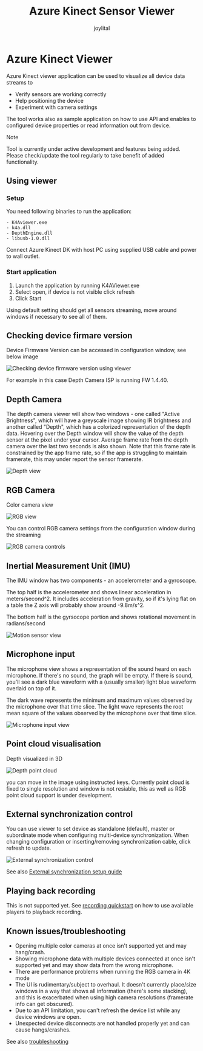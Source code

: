 ﻿---title: Azure Kinect Sensor Viewerdescription: Kinect for Azure sensor data stream viewer homepageauthor: joylitalms.author: joylitalms.date: 12/8/2018keywords: Kinect, sensor, viewer, visualization, depth, rgb, color, imu, audio, microphone, point cloud---# Azure Kinect ViewerAzure Kinect viewer application can be used to visualize all device data streams to* Verify sensors are working correctly* Help positioning the device* Experiment with camera settingsThe tool works also as sample application on how to use API and enables to configured device properties or read information out from device.>[!NOTE]>Tool is currently under active development and features being added. Please check/update the tool regularly to take benefit of added functionality.## Using viewer### SetupYou need following binaries to run the application:```- K4Aviewer.exe - k4a.dll - DepthEngine.dll - libusb-1.0.dll```Connect Azure Kinect DK with host PC using supplied USB cable and power to wall outlet.### Start application1. Launch the application by running K4AViewer.exe2. Select open, if device is not visible click refresh 3. Click Start Using default setting should get all sensors streaming, move around windows if necessary to see all of them.## Checking device firmare versionDevice Firmware Version can be accessed in configuration window, see below image![Checking device firmware version using viewer](media/AzureKinectViewer-FWversion.png)For example in this case Depth Camera ISP is running FW 1.4.40.## Depth CameraThe depth camera viewer will show two windows - one called "Active Brightness", which will have a greyscaleimage showing IR brightness and another called "Depth", which has a colorized representation of the depth data.Hovering over the Depth window will show the value of the depth sensor at the pixel under your cursor.Average frame rate from the depth camera over the last two seconds is also shown.Note that this frame rate is constrained by the app frame rate, so if the app is struggling to maintain framerate, this may under report the sensor framerate.![Depth view](media/K4AViewer-Depth.png)## RGB CameraColor camera view![RGB view](media/K4AViewer-RGB.png)You can control RGB camera settings from the configuration window during the streaming![RGB camera controls](media/azurekinectviewer-rgbcontrols.png)## Inertial Measurement Unit (IMU)The IMU window has two components - an accelerometer and a gyroscope.The top half is the accelerometer and shows linear acceleration in meters/second^2.  It includes accelerationfrom gravity, so if it's lying flat on a table the Z axis will probably show around -9.8m/s^2.The bottom half is the gyrsocope portion and shows rotational movement in radians/second![Motion sensor view](media/AzureKinectViewer-IMU.png)## Microphone inputThe microphone view shows a representation of the sound heard on each microphone.  If there's no sound, the graphwill be empty.  If there is sound, you'll see a dark blue waveform with a (usually smaller) light blue waveformoverlaid on top of it.The dark wave represents the minimum and maximum values observed by the microphone over that time slice.  The lightwave represents the root mean square of the values observed by the microphone over that time slice.![Microphone input view](media/K4AViewer-Mic.png)## Point cloud visualisationDepth visualized in 3D![Depth point cloud](media/azurekinectviewer-depthpointcloud.png)you can move in the image using instructed keys. Currently point cloud is fixed to single resolution and window is not resiable, this as well as RGB point cloud support is under development.## External synchronization controlYou can use viewer to set device as standalone (default), master or subordinate mode when configuring multi-device synchronization.When changing configuration or inserting/removing synchronization cable, click refresh to update.![External synchronization control](media/azurekinectviewer-extsync.png)See also [External synchronization setup guide](external-sync.md)## Playing back recordingThis is not supported yet. See [recording quickstart](k4a-recordplayback.md) on how to use available players to playback recording.## Known issues/troubleshooting* Opening multiple color cameras at once isn't supported yet and may hang/crash.* Showing microphone data with multiple devices connected at once isn't supported yet and may show data from the wrong microphone.* There are performance problems when running the RGB camera in 4K mode* The UI is rudimentary/subject to overhaul.  It doesn't currently place/size windows in a way that shows all information (there's some stacking), and this is exacerbated when using high camera resolutions (framerate info can get obscured).* Due to an API limitation, you can't refresh the device list while any device windows are open.* Unexpected device disconnects are not handled properly yet and can cause hangs/crashes.See also [troubleshooting](troubleshooting.md)